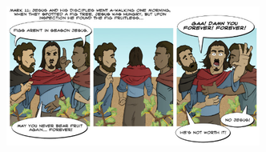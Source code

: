 <!--
.. title: Gospel of Mark
.. slug: gospel-of-mark
.. date: 2008/12/31 00:00:00
.. tags: 
.. link: 
.. description: 
-->

<a href='gospel-of-mark.html' title='View comments'>
<img class='comic' src='../assets/comics/20081231.jpg' />
</a>

<em></em>

<!-- TEASER_END -->
